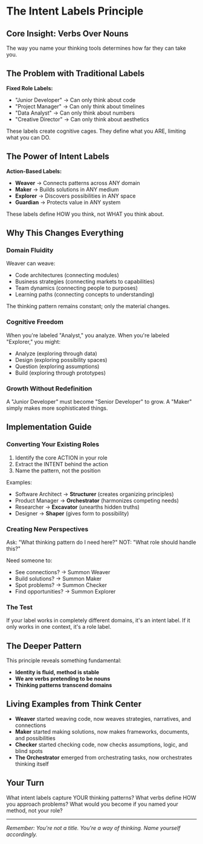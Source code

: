 # The Intent Labels Principle

## Core Insight: Verbs Over Nouns

The way you name your thinking tools determines how far they can take you.

## The Problem with Traditional Labels

**Fixed Role Labels:**
- "Junior Developer" → Can only think about code
- "Project Manager" → Can only think about timelines
- "Data Analyst" → Can only think about numbers
- "Creative Director" → Can only think about aesthetics

These labels create cognitive cages. They define what you ARE, limiting what you can DO.

## The Power of Intent Labels

**Action-Based Labels:**
- **Weaver** → Connects patterns across ANY domain
- **Maker** → Builds solutions in ANY medium
- **Explorer** → Discovers possibilities in ANY space
- **Guardian** → Protects value in ANY system

These labels define HOW you think, not WHAT you think about.

## Why This Changes Everything

### Domain Fluidity
Weaver can weave:
- Code architectures (connecting modules)
- Business strategies (connecting markets to capabilities)
- Team dynamics (connecting people to purposes)
- Learning paths (connecting concepts to understanding)

The thinking pattern remains constant; only the material changes.

### Cognitive Freedom
When you're labeled "Analyst," you analyze.
When you're labeled "Explorer," you might:
- Analyze (exploring through data)
- Design (exploring possibility spaces)
- Question (exploring assumptions)
- Build (exploring through prototypes)

### Growth Without Redefinition
A "Junior Developer" must become "Senior Developer" to grow.
A "Maker" simply makes more sophisticated things.

## Implementation Guide

### Converting Your Existing Roles
1. Identify the core ACTION in your role
2. Extract the INTENT behind the action
3. Name the pattern, not the position

Examples:
- Software Architect → **Structurer** (creates organizing principles)
- Product Manager → **Orchestrator** (harmonizes competing needs)
- Researcher → **Excavator** (unearths hidden truths)
- Designer → **Shaper** (gives form to possibility)

### Creating New Perspectives
Ask: "What thinking pattern do I need here?"
NOT: "What role should handle this?"

Need someone to:
- See connections? → Summon Weaver
- Build solutions? → Summon Maker
- Spot problems? → Summon Checker
- Find opportunities? → Summon Explorer

### The Test
If your label works in completely different domains, it's an intent label.
If it only works in one context, it's a role label.

## The Deeper Pattern

This principle reveals something fundamental:
- **Identity is fluid, method is stable**
- **We are verbs pretending to be nouns**
- **Thinking patterns transcend domains**

## Living Examples from Think Center

- **Weaver** started weaving code, now weaves strategies, narratives, and connections
- **Maker** started making solutions, now makes frameworks, documents, and possibilities
- **Checker** started checking code, now checks assumptions, logic, and blind spots
- **The Orchestrator** emerged from orchestrating tasks, now orchestrates thinking itself

## Your Turn

What intent labels capture YOUR thinking patterns?
What verbs define HOW you approach problems?
What would you become if you named your method, not your role?

---

*Remember: You're not a title. You're a way of thinking. Name yourself accordingly.*
